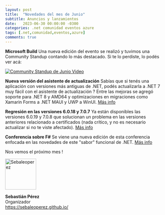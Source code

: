 ```yaml
---
layout: post
title:  "Novedades del mes de Junio"
subtitle: Anuncios y lanzamientos
date:   2023-06-30 00:00:00 -0300
categories: .net comunidad eventos azure
tags: [.net,comunidad,eventos,azure]
comments: true
---
```


**Microsoft Build**
Una nueva edición del evento se realizó y tuvimos una Community Standup contando lo más destacado. Si te lo perdiste, lo podés ver acá:

[![Community Standup de Junio Video](https://img.youtube.com/vi/mZmX6B4Qt00/0.jpg)](https://www.youtube.com/live/mZmX6B4Qt00?si=nFssKiEGCUCcDgYr)

**Nueva versión del asistente de actualización**
Sabías que si tenés una aplicación con versiones más antiguas de .NET, podés actualizarla a .NET 7 muy fácil con el asistente de actualización ? Entre las mejoras se agregó soporte para .NET 8 y AMD64 y optimizaciones en migraciones como Xamarin Forms a .NET MAUI y UWP a WinUI.  [Más info](https://marketplace.visualstudio.com/items?itemName=ms-dotnettools.upgradeassistant)

**Regresión en las versiones 6.0.18 y 7.0.7**
Ya están disponibles las versiones 6.0.19 y 7.0.8 que solucionan un problema en las versiones anteriores relacionado a certificados (nada crítico, y no es necesario actualizar si no te viste afectado). [Más info](https://support.microsoft.com/kb/5028608)

**Conferencia sobre F#**
Se viene una nueva edición de esta conferencia enfocada en las novedades de este "sabor" funcional de .NET. [Más info](https://www.fsharpconf.com/)

Nos vemos el próximo mes !

<img src="https://sebaleoperez.github.io/assets/img/sebaleoperez.png" alt="Sebaleoperez" style="width:100px;"/>

**Sebastián Pérez**  
Organizador  
<https://sebaleoperez.github.io/>
